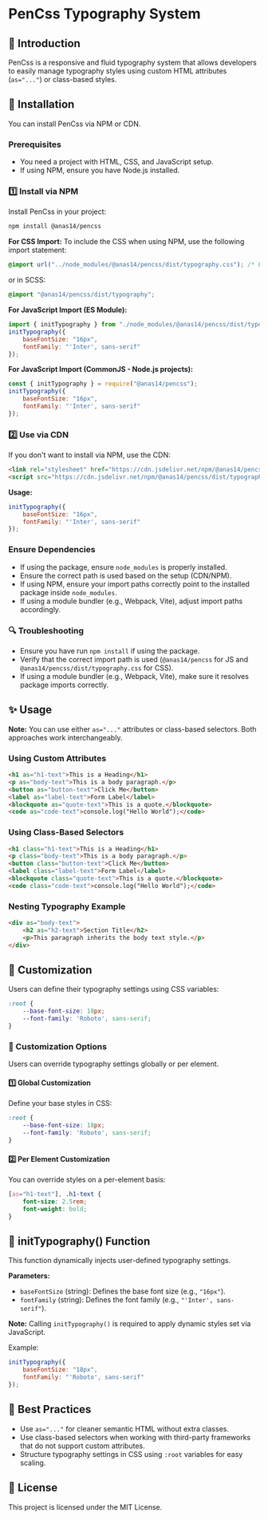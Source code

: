 # PenCss Typography System

## 📌 Introduction
PenCss is a responsive and fluid typography system that allows developers to easily manage typography styles using custom HTML attributes (`as="..."`) or class-based styles.

## 🚀 Installation

You can install PenCss via NPM or CDN.

### Prerequisites
- You need a project with HTML, CSS, and JavaScript setup.
- If using NPM, ensure you have Node.js installed.

### 1️⃣ Install via NPM
Install PenCss in your project:
```sh
npm install @anas14/pencss
```
**For CSS Import:**
To include the CSS when using NPM, use the following import statement:
```css
@import url("../node_modules/@anas14/pencss/dist/typography.css"); /* Ensure the correct path based on your project structure */
```
or in SCSS:
```scss
@import "@anas14/pencss/dist/typography";
```

**For JavaScript Import (ES Module):**
```js
import { initTypography } from "./node_modules/@anas14/pencss/dist/typography.js"; /* Ensure correct import path */
initTypography({
    baseFontSize: "16px",
    fontFamily: "'Inter', sans-serif"
});
```

**For JavaScript Import (CommonJS - Node.js projects):**
```js
const { initTypography } = require("@anas14/pencss");
initTypography({
    baseFontSize: "16px",
    fontFamily: "'Inter', sans-serif"
});
```

### 2️⃣ Use via CDN
If you don't want to install via NPM, use the CDN:
```html
<link rel="stylesheet" href="https://cdn.jsdelivr.net/npm/@anas14/pencss/dist/typography.min.css">
<script src="https://cdn.jsdelivr.net/npm/@anas14/pencss/dist/typography.min.js" defer></script>
```
**Usage:**
```js
initTypography({
    baseFontSize: "16px",
    fontFamily: "'Inter', sans-serif"
});
```

### Ensure Dependencies
- If using the package, ensure `node_modules` is properly installed.
- Ensure the correct path is used based on the setup (CDN/NPM).
- If using NPM, ensure your import paths correctly point to the installed package inside `node_modules`.
- If using a module bundler (e.g., Webpack, Vite), adjust import paths accordingly.

### 🔍 Troubleshooting
- Ensure you have run `npm install` if using the package.
- Verify that the correct import path is used (`@anas14/pencss` for JS and `@anas14/pencss/dist/typography.css` for CSS).
- If using a module bundler (e.g., Webpack, Vite), make sure it resolves package imports correctly.

## ✨ Usage

**Note:** You can use either `as="..."` attributes or class-based selectors. Both approaches work interchangeably.

### Using Custom Attributes
```html
<h1 as="h1-text">This is a Heading</h1>
<p as="body-text">This is a body paragraph.</p>
<button as="button-text">Click Me</button>
<label as="label-text">Form Label</label>
<blockquote as="quote-text">This is a quote.</blockquote>
<code as="code-text">console.log("Hello World");</code>
```

### Using Class-Based Selectors
```html
<h1 class="h1-text">This is a Heading</h1>
<p class="body-text">This is a body paragraph.</p>
<button class="button-text">Click Me</button>
<label class="label-text">Form Label</label>
<blockquote class="quote-text">This is a quote.</blockquote>
<code class="code-text">console.log("Hello World");</code>
```

### Nesting Typography Example
```html
<div as="body-text">
    <h2 as="h2-text">Section Title</h2>
    <p>This paragraph inherits the body text style.</p>
</div>
```

## 🔧 Customization
Users can define their typography settings using CSS variables:
```css
:root {
    --base-font-size: 18px;
    --font-family: 'Roboto', sans-serif;
}
```

### 📌 Customization Options
Users can override typography settings globally or per element.

#### 1️⃣ Global Customization
Define your base styles in CSS:
```css
:root {
    --base-font-size: 18px;
    --font-family: 'Roboto', sans-serif;
}
```

#### 2️⃣ Per Element Customization
You can override styles on a per-element basis:
```css
[as="h1-text"], .h1-text {
    font-size: 2.5rem;
    font-weight: bold;
}
```

## 📜 initTypography() Function
This function dynamically injects user-defined typography settings.

**Parameters:**
- `baseFontSize` (string): Defines the base font size (e.g., `"16px"`).
- `fontFamily` (string): Defines the font family (e.g., `"'Inter', sans-serif"`).

**Note:** Calling `initTypography()` is required to apply dynamic styles set via JavaScript.

Example:
```js
initTypography({
    baseFontSize: "18px",
    fontFamily: "'Roboto', sans-serif"
});
```

## 📄 Best Practices
- Use `as="..."` for cleaner semantic HTML without extra classes.
- Use class-based selectors when working with third-party frameworks that do not support custom attributes.
- Structure typography settings in CSS using `:root` variables for easy scaling.

## 📄 License
This project is licensed under the MIT License.
